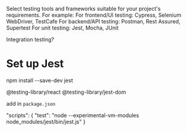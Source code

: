 Select testing tools and frameworks suitable for your project's requirements. For example:
For frontend/UI testing: Cypress, Selenium WebDriver, TestCafe
For backend/API testing: Postman, Rest Assured, Supertest
For unit testing: Jest, Mocha, JUnit

Integration testing?

# Set up Jest

npm install --save-dev jest

@testing-library/react @testing-library/jest-dom

add in `package.json`

"scripts": {
    "test": "node --experimental-vm-modules node_modules/jest/bin/jest.js"
}
